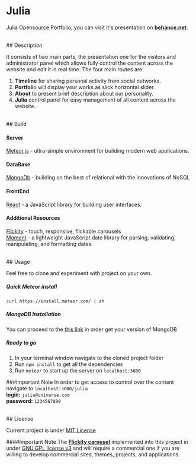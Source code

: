 # Julia

Julia Opensource Portfolio, you can visit it's presentation on [**behance.net**](https://www.behance.net/gallery/43176751/Julia-Presentation-Open-Source-Portfolio-Code).

<br />
## Description

It consists of two main parts, the presentation one for the visitors and administrator panel which allows fully control the content across the website and edit it in real time. The four main routes are:

1. **Timeline** for sharing personal activity from social networks.
2. **Portfoli**o will display your works as slick horizontal slider. 
3. **About** to present brief description about our personality.
4. **Julia** control panel for easy management of all content across the website.

<br>
## Build

#### Server

[Meteor.js](https://github.com/meteor/meteor) - ultra-simple environment for building modern web applications.

#### DataBase

[MongoDb](https://github.com/mongodb/mongo) - building on the best of relational with the innovations of NoSQL

#### FrontEnd

[React](https://github.com/facebook/react) - a JavaScript library for building user interfaces.

#### Additional Resources

[Flickity](https://github.com/metafizzy/flickity) - touch, responsive, flickable carousels<br>
[Moment](https://github.com/moment/moment) - a lightweight JavaScript date library for parsing, validating, manipulating, and formatting dates.

<br>
## Usage

Feel free to clone and experiment with project on your own.

##### Quick Meteor install 
`curl https://install.meteor.com/ | sh`

##### MongoDB Installation
You can proceed to the [this link](https://docs.mongodb.com/manual/installation/) in order get your version of MongoDB

##### Ready to go

1. In your terminal window navigate to the cloned project folder<br>
2. Run `npm install` to get all the dependencies<br>
3. Run `meteor` to start up the server on `localhost:3000`<br>

###Important Note
In order to get access to control over the content navigate to `localhost:3000/julia` <br>
**login:** `julia@universe.com`<br>
**password:** `1234567890`<br>

<br>
## License

Current project is under [MIT License](https://opensource.org/licenses/MIT) 

####Important Note
The [**Flickity carousel**](https://github.com/metafizzy/flickity) implemented into this project in under [GNU GPL license v3](https://www.gnu.org/licenses/gpl-3.0.html) and will require a commercial one if you are willing to develop commercial sites, themes, projects, and applications.
